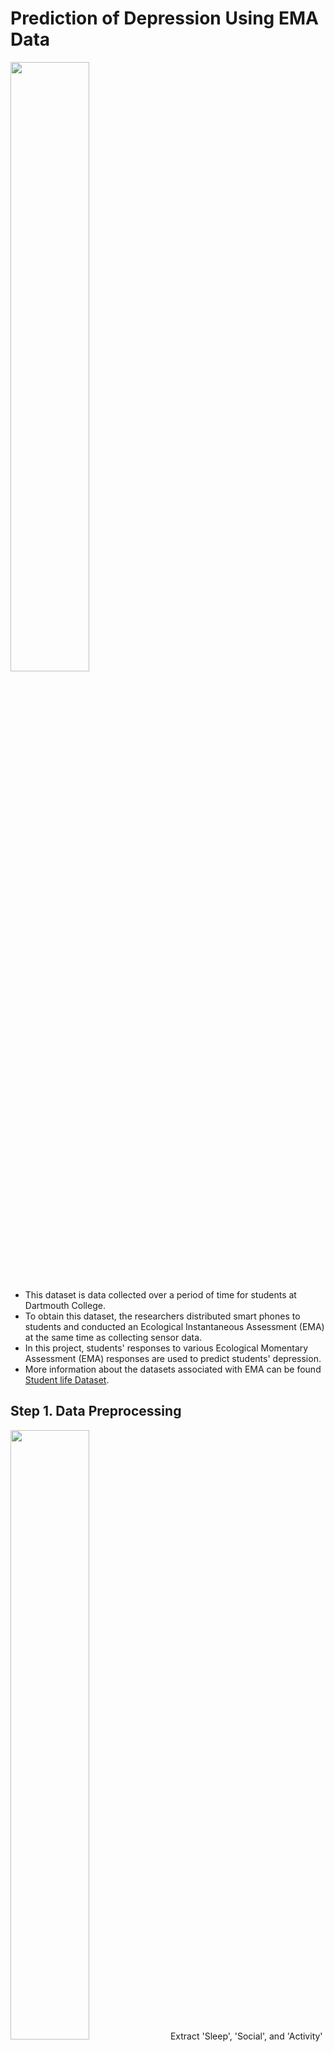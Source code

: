 # Prediction of Depression Using EMA Data
<img src="https://user-images.githubusercontent.com/44772344/109740272-5c9b4c80-7c0e-11eb-8ab6-1d7d71542c2e.png"  width="50%" height="50%"/>

* This dataset is data collected over a period of time for students at Dartmouth College.
* To obtain this dataset, the researchers distributed smart phones to students and conducted an Ecological Instantaneous Assessment (EMA) at the same time as collecting sensor data.
* In this project, students' responses to various Ecological Momentary Assessment (EMA) responses are used to predict students' depression.
* More information about the datasets associated with EMA can be found [Student life Dataset](https://studentlife.cs.dartmouth.edu/dataset.html).

## Step 1. Data Preprocessing
<img src="https://user-images.githubusercontent.com/62230550/165679392-0161d263-3c51-4057-9a87-90d085329276.png"  width="50%" height="50%"/>
Extract 'Sleep', 'Social', and 'Activity' data from the survey response json file and parse the actual values into index values.

## Step 2. Feature Extraction
<img src="https://user-images.githubusercontent.com/62230550/165681127-ee398d0c-6e7c-4c29-bd62-b71e5609ea0c.png"  width="50%" height="50%"/>
Extract statistical features from the previously parsed EMA response data.   

* Data is divided among trian/test users based on the previously added user id (uid).  
* Then, statistical features are extracted from the user's data using the describe function provided by pandas.  

Fill in the missing values of the data with the average value using the imputer.  
<img src="https://user-images.githubusercontent.com/62230550/165681895-27653da8-54e7-4e69-8ce9-881034df2337.png"  width="70%" height="70%"/>

## Step 3. Model training and prediction
![image](https://user-images.githubusercontent.com/62230550/165683463-bb0416e0-6209-4391-84d3-8600c09c1fc7.png)

* Depression prediction using only the sleep feature  
* Depression prediction using only the activity features
* Depression prediction using only the social features
* Depression prediction using all features

## Conclusion
* It can be confirmed that depression classification with better performance is possible by fusion of features extracted from various EMA data.
* Through this, the performance difference according to the actual feature representation can be confirmed.
